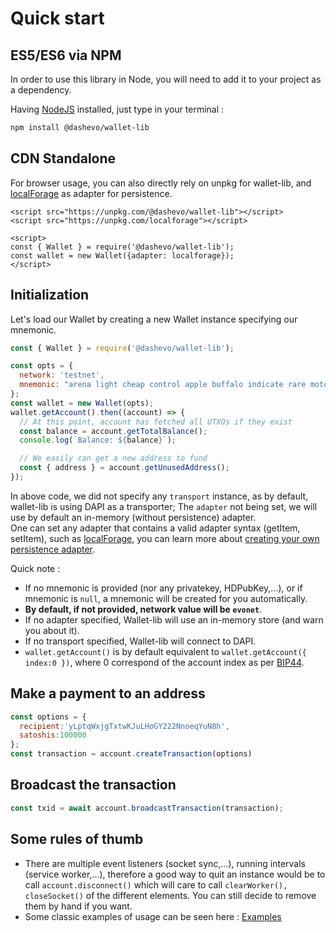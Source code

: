 # Quick start

## ES5/ES6 via NPM

In order to use this library in Node, you will need to add it to your project as a dependency.

Having [NodeJS](https://nodejs.org/) installed, just type in your terminal : 

```sh
npm install @dashevo/wallet-lib
```

## CDN Standalone

For browser usage, you can also directly rely on unpkg for wallet-lib, and [localForage](https://github.com/localForage/localForage) as adapter for persistence.  

```
<script src="https://unpkg.com/@dashevo/wallet-lib"></script>
<script src="https://unpkg.com/localforage"></script>

<script>
const { Wallet } = require('@dashevo/wallet-lib');
const wallet = new Wallet({adapter: localforage});
</script>
```

## Initialization

Let's load our Wallet by creating a new Wallet instance specifying our mnemonic.  

```js
const { Wallet } = require('@dashevo/wallet-lib');

const opts = {
  network: 'testnet',
  mnemonic: "arena light cheap control apple buffalo indicate rare motor valid accident isolate",
};
const wallet = new Wallet(opts);
wallet.getAccount().then((account) => {
  // At this point, account has fetched all UTXOs if they exist
  const balance = account.getTotalBalance();
  console.log(`Balance: ${balance}`);

  // We easily can get a new address to fund
  const { address } = account.getUnusedAddress();
});
```

In above code, we did not specify any `transport` instance, as by default, wallet-lib is using DAPI as a transporter; The `adapter` not being set, we will use by default an in-memory (without persistence) adapter.    
One can set any adapter that contains a valid adapter syntax (getItem, setItem), such as [localForage](https://www.npmjs.com/package/localforage), you can learn more about [creating your own persistence adapter](develop/persistence.md).

Quick note :

- If no mnemonic is provided (nor any privatekey, HDPubKey,...), or if mnemonic is `null`, a mnemonic will be created for you automatically.  
- **By default, if not provided, network value will be `evonet`**.
- If no adapter specified, Wallet-lib will use an in-memory store (and warn you about it).
- If no transport specified, Wallet-lib will connect to DAPI.
- `wallet.getAccount()` is by default equivalent to `wallet.getAccount({ index:0 })`, where 0 correspond of the account index as per [BIP44](https://github.com/bitcoin/bips/blob/master/bip-0044.mediawiki).

## Make a payment to an address

```js
const options = {
  recipient:'yLptqWxjgTxtwKJuLHoGY222NnoeqYuN8h',
  satoshis:100000
};
const transaction = account.createTransaction(options)
```

## Broadcast the transaction 

```js
const txid = await account.broadcastTransaction(transaction);
```

## Some rules of thumb

- There are multiple event listeners (socket sync,...), running intervals (service worker,...),
therefore a good way to quit an instance would be to call `account.disconnect()` which will care to
call `clearWorker(), closeSocket()` of the different elements. You can still decide to remove them by hand if you want.
- Some classic examples of usage can be seen here : [Examples](../usage/examples.md)
